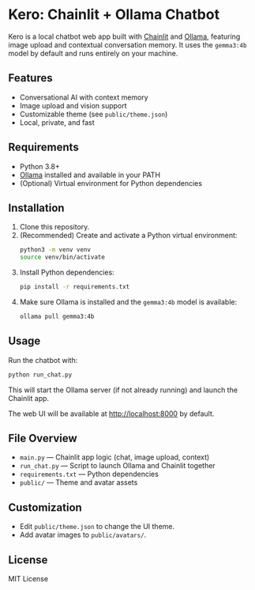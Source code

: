 # Kero: Chainlit + Ollama Chatbot

Kero is a local chatbot web app built with [Chainlit](https://www.chainlit.io/) and [Ollama](https://ollama.com/), featuring image upload and contextual conversation memory. It uses the `gemma3:4b` model by default and runs entirely on your machine.

## Features
- Conversational AI with context memory
- Image upload and vision support
- Customizable theme (see `public/theme.json`)
- Local, private, and fast

## Requirements
- Python 3.8+
- [Ollama](https://ollama.com/) installed and available in your PATH
- (Optional) Virtual environment for Python dependencies

## Installation
1. Clone this repository.
2. (Recommended) Create and activate a Python virtual environment:
   ```bash
   python3 -m venv venv
   source venv/bin/activate
   ```
3. Install Python dependencies:
   ```bash
   pip install -r requirements.txt
   ```
4. Make sure Ollama is installed and the `gemma3:4b` model is available:
   ```bash
   ollama pull gemma3:4b
   ```

## Usage
Run the chatbot with:
```bash
python run_chat.py
```
This will start the Ollama server (if not already running) and launch the Chainlit app.

The web UI will be available at [http://localhost:8000](http://localhost:8000) by default.

## File Overview
- `main.py` — Chainlit app logic (chat, image upload, context)
- `run_chat.py` — Script to launch Ollama and Chainlit together
- `requirements.txt` — Python dependencies
- `public/` — Theme and avatar assets

## Customization
- Edit `public/theme.json` to change the UI theme.
- Add avatar images to `public/avatars/`.

## License
MIT License
